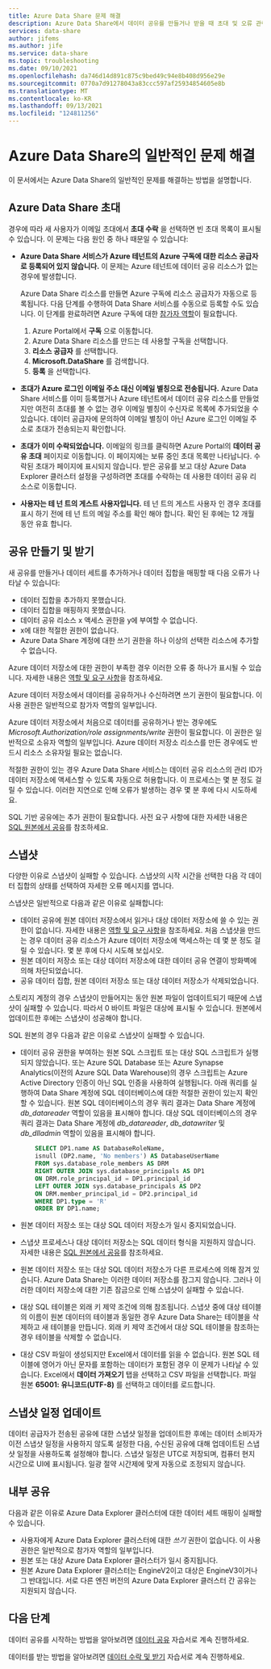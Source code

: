 ```yaml
---
title: Azure Data Share 문제 해결
description: Azure Data Share에서 데이터 공유를 만들거나 받을 때 초대 및 오류 관련 문제를 해결하는 방법에 대해 알아봅니다.
services: data-share
author: jifems
ms.author: jife
ms.service: data-share
ms.topic: troubleshooting
ms.date: 09/10/2021
ms.openlocfilehash: da746d14d891c875c9bed49c94e8b408d956e29e
ms.sourcegitcommit: 0770a7d91278043a83ccc597af25934854605e8b
ms.translationtype: MT
ms.contentlocale: ko-KR
ms.lasthandoff: 09/13/2021
ms.locfileid: "124811256"
---
```

# <a name="troubleshoot-common-problems-in-azure-data-share"></a>Azure Data Share의 일반적인 문제 해결 

이 문서에서는 Azure Data Share의 일반적인 문제를 해결하는 방법을 설명합니다. 

## <a name="azure-data-share-invitations"></a>Azure Data Share 초대 

경우에 따라 새 사용자가 이메일 초대에서 **초대 수락** 을 선택하면 빈 초대 목록이 표시될 수 있습니다. 이 문제는 다음 원인 중 하나 때문일 수 있습니다:

* **Azure Data Share 서비스가 Azure 테넌트의 Azure 구독에 대한 리소스 공급자로 등록되어 있지 않습니다.** 이 문제는 Azure 테넌트에 데이터 공유 리소스가 없는 경우에 발생합니다. 

    Azure Data Share 리소스를 만들면 Azure 구독에 리소스 공급자가 자동으로 등록됩니다. 다음 단계를 수행하여 Data Share 서비스를 수동으로 등록할 수도 있습니다. 이 단계를 완료하려면 Azure 구독에 대한 [참가자 역할](../role-based-access-control/built-in-roles.md#contributor)이 필요합니다. 

    1. Azure Portal에서 **구독** 으로 이동합니다.
    1. Azure Data Share 리소스를 만드는 데 사용할 구독을 선택합니다.
    1. **리소스 공급자** 를 선택합니다.
    1. **Microsoft.DataShare** 를 검색합니다.
    1. **등록** 을 선택합니다.

* **초대가 Azure 로그인 이메일 주소 대신 이메일 별칭으로 전송됩니다.** Azure Data Share 서비스를 이미 등록했거나 Azure 테넌트에서 데이터 공유 리소스를 만들었지만 여전히 초대를 볼 수 없는 경우 이메일 별칭이 수신자로 목록에 추가되었을 수 있습니다. 데이터 공급자에 문의하여 이메일 별칭이 아닌 Azure 로그인 이메일 주소로 초대가 전송되는지 확인합니다.

* **초대가 이미 수락되었습니다.** 이메일의 링크를 클릭하면 Azure Portal의 **데이터 공유 초대** 페이지로 이동합니다. 이 페이지에는 보류 중인 초대 목록만 나타납니다. 수락된 초대가 페이지에 표시되지 않습니다. 받은 공유를 보고 대상 Azure Data Explorer 클러스터 설정을 구성하려면 초대를 수락하는 데 사용한 데이터 공유 리소스로 이동합니다.

* **사용자는 테 넌 트의 게스트 사용자입니다.** 테 넌 트의 게스트 사용자 인 경우 초대를 표시 하기 전에 테 넌 트의 메일 주소를 확인 해야 합니다. 확인 된 후에는 12 개월 동안 유효 합니다. 

## <a name="creating-and-receiving-shares"></a>공유 만들기 및 받기

새 공유를 만들거나 데이터 세트를 추가하거나 데이터 집합을 매핑할 때 다음 오류가 나타날 수 있습니다:

* 데이터 집합을 추가하지 못했습니다.
* 데이터 집합을 매핑하지 못했습니다.
* 데이터 공유 리소스 x 액세스 권한을 y에 부여할 수 없습니다.
* x에 대한 적절한 권한이 없습니다.
* Azure Data Share 계정에 대한 쓰기 권한을 하나 이상의 선택한 리소스에 추가할 수 없습니다.

Azure 데이터 저장소에 대한 권한이 부족한 경우 이러한 오류 중 하나가 표시될 수 있습니다. 자세한 내용은 [역할 및 요구 사항](concepts-roles-permissions.md)을 참조하세요. 

Azure 데이터 저장소에서 데이터를 공유하거나 수신하려면 쓰기 권한이 필요합니다. 이 사용 권한은 일반적으로 참가자 역할의 일부입니다. 

Azure 데이터 저장소에서 처음으로 데이터를 공유하거나 받는 경우에도 *Microsoft.Authorization/role assignments/write* 권한이 필요합니다. 이 권한은 일반적으로 소유자 역할의 일부입니다. Azure 데이터 저장소 리소스를 만든 경우에도 반드시 리소스 소유자일 필요는 없습니다. 

적절한 권한이 있는 경우 Azure Data Share 서비스는 데이터 공유 리소스의 관리 ID가 데이터 저장소에 액세스할 수 있도록 자동으로 허용합니다. 이 프로세스는 몇 분 정도 걸릴 수 있습니다. 이러한 지연으로 인해 오류가 발생하는 경우 몇 분 후에 다시 시도하세요.

SQL 기반 공유에는 추가 권한이 필요합니다. 사전 요구 사항에 대한 자세한 내용은 [SQL 원본에서 공유](how-to-share-from-sql.md)를 참조하세요.

## <a name="snapshots"></a>스냅샷
다양한 이유로 스냅샷이 실패할 수 있습니다. 스냅샷의 시작 시간을 선택한 다음 각 데이터 집합의 상태를 선택하여 자세한 오류 메시지를 엽니다. 

스냅샷은 일반적으로 다음과 같은 이유로 실패합니다:

* 데이터 공유에 원본 데이터 저장소에서 읽거나 대상 데이터 저장소에 쓸 수 있는 권한이 없습니다. 자세한 내용은 [역할 및 요구 사항](concepts-roles-permissions.md)을 참조하세요. 처음 스냅샷을 만드는 경우 데이터 공유 리소스가 Azure 데이터 저장소에 액세스하는 데 몇 분 정도 걸릴 수 있습니다. 몇 분 후에 다시 시도해 보십시오.
* 원본 데이터 저장소 또는 대상 데이터 저장소에 대한 데이터 공유 연결이 방화벽에 의해 차단되었습니다.
* 공유 데이터 집합, 원본 데이터 저장소 또는 대상 데이터 저장소가 삭제되었습니다.

스토리지 계정의 경우 스냅샷이 만들어지는 동안 원본 파일이 업데이트되기 때문에 스냅샷이 실패할 수 있습니다. 따라서 0 바이트 파일은 대상에 표시될 수 있습니다. 원본에서 업데이트한 후에는 스냅샷이 성공해야 합니다.

SQL 원본의 경우 다음과 같은 이유로 스냅샷이 실패할 수 있습니다.

* 데이터 공유 권한을 부여하는 원본 SQL 스크립트 또는 대상 SQL 스크립트가 실행되지 않았습니다. 또는 Azure SQL Database 또는 Azure Synapse Analytics(이전의 Azure SQL Data Warehouse)의 경우 스크립트는 Azure Active Directory 인증이 아닌 SQL 인증을 사용하여 실행됩니다. 아래 쿼리를 실행하여 Data Share 계정에 SQL 데이터베이스에 대한 적절한 권한이 있는지 확인할 수 있습니다. 원본 SQL 데이터베이스의 경우 쿼리 결과는 Data Share 계정에 *db_datareader* 역할이 있음을 표시해야 합니다. 대상 SQL 데이터베이스의 경우 쿼리 결과는 Data Share 계정에 *db_datareader*, *db_datawriter* 및 *db_dlladmin* 역할이 있음을 표시해야 합니다.

    ```sql
        SELECT DP1.name AS DatabaseRoleName,
        isnull (DP2.name, 'No members') AS DatabaseUserName
        FROM sys.database_role_members AS DRM
        RIGHT OUTER JOIN sys.database_principals AS DP1
        ON DRM.role_principal_id = DP1.principal_id
        LEFT OUTER JOIN sys.database_principals AS DP2
        ON DRM.member_principal_id = DP2.principal_id
        WHERE DP1.type = 'R'
        ORDER BY DP1.name; 
     ``` 

* 원본 데이터 저장소 또는 대상 SQL 데이터 저장소가 일시 중지되었습니다.
* 스냅샷 프로세스나 대상 데이터 저장소는 SQL 데이터 형식을 지원하지 않습니다. 자세한 내용은 [SQL 원본에서 공유](how-to-share-from-sql.md#supported-data-types)를 참조하세요.
* 원본 데이터 저장소 또는 대상 SQL 데이터 저장소가 다른 프로세스에 의해 잠겨 있습니다. Azure Data Share는 이러한 데이터 저장소를 잠그지 않습니다. 그러나 이러한 데이터 저장소에 대한 기존 잠금으로 인해 스냅샷이 실패할 수 있습니다.
* 대상 SQL 테이블은 외래 키 제약 조건에 의해 참조됩니다. 스냅샷 중에 대상 테이블의 이름이 원본 데이터의 테이블과 동일한 경우 Azure Data Share는 테이블을 삭제하고 새 테이블을 만듭니다. 외래 키 제약 조건에서 대상 SQL 테이블을 참조하는 경우 테이블을 삭제할 수 없습니다.
* 대상 CSV 파일이 생성되지만 Excel에서 데이터를 읽을 수 없습니다. 원본 SQL 테이블에 영어가 아닌 문자를 포함하는 데이터가 포함된 경우 이 문제가 나타날 수 있습니다. Excel에서 **데이터 가져오기** 탭을 선택하고 CSV 파일을 선택합니다. 파일 원본 **65001: 유니코드(UTF-8)** 를 선택하고 데이터를 로드합니다.

## <a name="update-snapshot-schedule"></a>스냅샷 일정 업데이트
데이터 공급자가 전송된 공유에 대한 스냅샷 일정을 업데이트한 후에는 데이터 소비자가 이전 스냅샷 일정을 사용하지 않도록 설정한 다음, 수신된 공유에 대해 업데이트된 스냅샷 일정을 사용하도록 설정해야 합니다. 스냅샷 일정은 UTC로 저장되며, 컴퓨터 현지 시간으로 UI에 표시됩니다. 일광 절약 시간제에 맞게 자동으로 조정되지 않습니다.  

## <a name="in-place-sharing"></a>내부 공유
다음과 같은 이유로 Azure Data Explorer 클러스터에 대한 데이터 세트 매핑이 실패할 수 있습니다.

* 사용자에게 Azure Data Explorer 클러스터에 대한 *쓰기* 권한이 없습니다. 이 사용 권한은 일반적으로 참가자 역할의 일부입니다. 
* 원본 또는 대상 Azure Data Explorer 클러스터가 일시 중지됩니다.
* 원본 Azure Data Explorer 클러스터는 EngineV2이고 대상은 EngineV3이거나 그 반대입니다. 서로 다른 엔진 버전의 Azure Data Explorer 클러스터 간 공유는 지원되지 않습니다.

## <a name="next-steps"></a>다음 단계

데이터 공유를 시작하는 방법을 알아보려면 [데이터 공유](share-your-data.md) 자습서로 계속 진행하세요. 

데이터를 받는 방법을 알아보려면 [데이터 수락 및 받기](subscribe-to-data-share.md) 자습서로 계속 진행하세요.